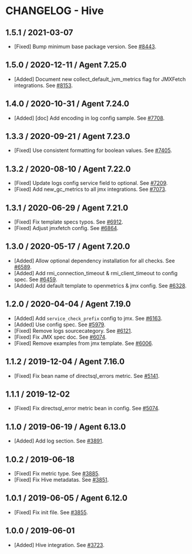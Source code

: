 # CHANGELOG - Hive

## 1.5.1 / 2021-03-07

* [Fixed] Bump minimum base package version. See [#8443](https://github.com/DataDog/integrations-core/pull/8443).

## 1.5.0 / 2020-12-11 / Agent 7.25.0

* [Added] Document new collect_default_jvm_metrics flag for JMXFetch integrations. See [#8153](https://github.com/DataDog/integrations-core/pull/8153).

## 1.4.0 / 2020-10-31 / Agent 7.24.0

* [Added] [doc] Add encoding in log config sample. See [#7708](https://github.com/DataDog/integrations-core/pull/7708).

## 1.3.3 / 2020-09-21 / Agent 7.23.0

* [Fixed] Use consistent formatting for boolean values. See [#7405](https://github.com/DataDog/integrations-core/pull/7405).

## 1.3.2 / 2020-08-10 / Agent 7.22.0

* [Fixed] Update logs config service field to optional. See [#7209](https://github.com/DataDog/integrations-core/pull/7209).
* [Fixed] Add new_gc_metrics to all jmx integrations. See [#7073](https://github.com/DataDog/integrations-core/pull/7073).

## 1.3.1 / 2020-06-29 / Agent 7.21.0

* [Fixed] Fix template specs typos. See [#6912](https://github.com/DataDog/integrations-core/pull/6912).
* [Fixed] Adjust jmxfetch config. See [#6864](https://github.com/DataDog/integrations-core/pull/6864).

## 1.3.0 / 2020-05-17 / Agent 7.20.0

* [Added] Allow optional dependency installation for all checks. See [#6589](https://github.com/DataDog/integrations-core/pull/6589).
* [Added] Add rmi_connection_timeout & rmi_client_timeout to config spec. See [#6459](https://github.com/DataDog/integrations-core/pull/6459).
* [Added] Add default template to openmetrics & jmx config. See [#6328](https://github.com/DataDog/integrations-core/pull/6328).

## 1.2.0 / 2020-04-04 / Agent 7.19.0

* [Added] Add `service_check_prefix` config to jmx. See [#6163](https://github.com/DataDog/integrations-core/pull/6163).
* [Added] Use config spec. See [#5979](https://github.com/DataDog/integrations-core/pull/5979).
* [Fixed] Remove logs sourcecategory. See [#6121](https://github.com/DataDog/integrations-core/pull/6121).
* [Fixed] Fix JMX spec doc. See [#6074](https://github.com/DataDog/integrations-core/pull/6074).
* [Fixed] Remove examples from jmx template. See [#6006](https://github.com/DataDog/integrations-core/pull/6006).

## 1.1.2 / 2019-12-04 / Agent 7.16.0

* [Fixed] Fix bean name of directsql_errors metric. See [#5141](https://github.com/DataDog/integrations-core/pull/5141).

## 1.1.1 / 2019-12-02

* [Fixed] Fix directsql_error metric bean in config. See [#5074](https://github.com/DataDog/integrations-core/pull/5074).

## 1.1.0 / 2019-06-19 / Agent 6.13.0

* [Added] Add log section. See [#3891](https://github.com/DataDog/integrations-core/pull/3891).

## 1.0.2 / 2019-06-18

* [Fixed] Fix metric type. See [#3885](https://github.com/DataDog/integrations-core/pull/3885).
* [Fixed] Fix Hive metadatas. See [#3851](https://github.com/DataDog/integrations-core/pull/3851).

## 1.0.1 / 2019-06-05 / Agent 6.12.0

* [Fixed] Fix init file. See [#3855](https://github.com/DataDog/integrations-core/pull/3855).

## 1.0.0 / 2019-06-01

* [Added] Hive integration. See [#3723](https://github.com/DataDog/integrations-core/pull/3723).
